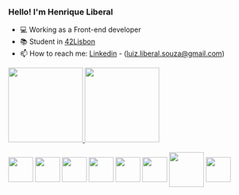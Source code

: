 ### Hello! I'm Henrique Liberal
- 💻 Working as a Front-end developer
- 📚 Student in [42Lisbon](https://www.42lisboa.com/)
- 📫 How to reach me: [Linkedin](https://www.linkedin.com/in/luiz-henrique-liberal-1743851a0/) - (luiz.liberal.souza@gmail.com)

<div>
   <a href="https://github.com/liberal-henrique">
   <img height="150em" src="https://github-readme-stats.vercel.app/api?username=liberal-henrique&show_icons=true&theme=dracula&include_all_commits=true&count_private=true"/>
   <img height="150em" src="https://github-readme-stats.vercel.app/api/top-langs/?username=liberal-henrique&layout=compact&langs_count=7&theme=dracula"/>
</div>
<div style="display: inline-block"><br>
  
  <img align="center" height="50" width="50" src="https://cdn.jsdelivr.net/gh/devicons/devicon/icons/html5/html5-plain-wordmark.svg" />
  <img align="center" height="50" width="50" src="https://cdn.jsdelivr.net/gh/devicons/devicon/icons/css3/css3-plain-wordmark.svg" />
  <img align="center" height="50" width="50" src="https://cdn.jsdelivr.net/gh/devicons/devicon/icons/javascript/javascript-original.svg" />
  <img align="center" height="50" width="50" src="https://cdn.jsdelivr.net/gh/devicons/devicon/icons/typescript/typescript-original.svg" />        
  <img align="center" height="50" width="50" src="https://cdn.jsdelivr.net/gh/devicons/devicon/icons/react/react-original-wordmark.svg" />
  <img align="center" height="50" width="50" src="https://cdn.jsdelivr.net/gh/devicons/devicon/icons/c/c-original.svg" />
  <img align="center" height="70" width="70" src="https://cdn.jsdelivr.net/gh/devicons/devicon/icons/git/git-plain-wordmark.svg" />
  <img align="center" height="50" width="50" src="https://cdn.jsdelivr.net/gh/devicons/devicon/icons/wordpress/wordpress-plain-wordmark.svg" />
</div>

<!--

<img height="150em" src="https://github-readme-stats.vercel.app/api?username=liberal-henrique&show_icons=true&theme=dracula&include_all_commits=true&count_private=true"/>
 <img height="150em" src="https://github-readme-stats.vercel.app/api/top-langs/?username=liberal-henrique&layout=compact&langs_count=7&theme=dracula"/>


<img height="160em" src="https://github-readme-stats.vercel.app/api?username=liberal-henrique&theme=transparent&show_icons=true" />
<img height="160em" src="https://github-readme-stats.vercel.app/api/top-langs/?username=liberal-henrique&show_icons=true&theme=transparent"/>


**liberal-henrique/liberal-henrique** is a ✨ _special_ ✨ repository because its `README.md` (this file) appears on your GitHub profile.
https://github-readme-stats.vercel.app/api/top-langs/?username=liberal-henrique&bg_color=ffffff00

<a href="luiz.liberal.souza@gmail.com"><img align="center" height="30" width="50" src="https://img.shields.io/badge/Gmail-D14836?style=for-the-badge&logo=gmail&logoColor=white" />

- 💬 Ask me about ...
- 📫 How to reach me: ...
- 😄 Pronouns: ...
- ⚡ Fun fact: ...

![Anurag's GitHub stats](https://github-readme-stats.vercel.app/api?username=anuraghazra&show_icons=true&theme=merko)

![Henrique's GitHub stats](https://github-readme-stats.vercel.app/api?username=liberal-henrique&theme=transparent&show_icons=true)
[![Top Langs](https://github-readme-stats.vercel.app/api/top-langs/?username=liberal-henrique&layout=compact)](https://github.com/anuraghazra/github-readme-stats)
-->
